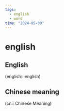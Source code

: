 ```yaml
---
tags:
  - english
  - word
time: "2024-05-09"
---
```

# english


## English

(english:: english)

## Chinese meaning

(cn:: Chinese Meaning)